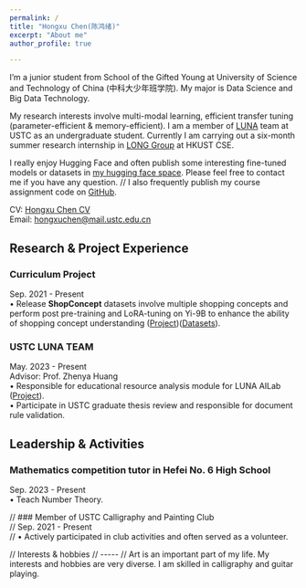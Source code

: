 ```yaml
---
permalink: /
title: "Hongxu Chen(陈鸿绪)"
excerpt: "About me"
author_profile: true

---
```


I’m a junior student from School of the Gifted Young at University of Science and Technology of China (中科大少年班学院). My major is Data Science and Big Data Technology.   
  
My research interests involve multi-modal learning, efficient transfer tuning (parameter-efficient & memory-efficient). I am a member of [LUNA](https://luna.bdaa.pro) team at USTC as an undergraduate student. Currently I am carrying out a six-month summer research internship in [LONG Group](https://long-group.cse.ust.hk/) at HKUST CSE.   

I really enjoy Hugging Face and often publish some interesting fine-tuned models or datasets in [my hugging face space](https://huggingface.co/Daxuxu36). Please feel free to contact me if you have any question.
// I also frequently publish my course assignment code on [GitHub](https://github.com/ustcchx?tab=repositories). 


  
CV: [Hongxu Chen CV](https://ustcchx.github.io/hongxuchen.github.io/files/CV_HongxuChen.pdf)  
Email: hongxuchen@mail.ustc.edu.cn

Research & Project Experience
-----
### Curriculum Project 
Sep. 2021 - Present  
• Release **ShopConcept** datasets involve multiple shopping concepts and perform post pre-training and LoRA-tuning on Yi-9B to enhance the ability of shopping concept understanding ([Project](https://huggingface.co/Daxuxu36/Yi-9B-Understanding-Shopping-Concepts))([Datasets](https://huggingface.co/datasets/Daxuxu36/Understanding-Shopping-Concepts-SFT)).


### USTC LUNA TEAM  
May. 2023 - Present  
Advisor: Prof. Zhenya Huang  
•	Responsible for educational resource analysis module for LUNA AILab ([Project](https://git.iai.bdaa.pro/Anchor36)).  
•	Participate in USTC graduate thesis review and responsible for document rule validation.  



Leadership & Activities
-----
### Mathematics competition tutor in Hefei No. 6 High School   
Sep. 2023 - Present  
•	Teach Number Theory.  

  
// ### Member of USTC Calligraphy and Painting Club   
// Sep. 2021 - Present  
// •	Actively participated in club activities and often served as a volunteer.

// Interests & hobbies
// -----
// Art is an important part of my life. My interests and hobbies are very diverse. I am skilled in calligraphy and guitar playing.



